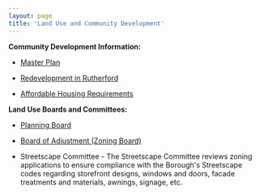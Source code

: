 ```yaml
---
layout: page
title: 'Land Use and Community Development'
---
```



**Community Development Information:** 

- [Master Plan](/committees/planning-board/master-plan/)

- [Redevelopment in Rutherford](./areas-of-redevelopment/)

- [Affordable Housing Requirements](./affordable-housing/)


**Land Use Boards and Committees:** 

- [Planning Board](/committees/planning-board/)

- [Board of Adjustment (Zoning Board)](/committees/board-of-adjustment/)

- Streetscape Committee - The Streetscape Committee reviews zoning applications to ensure compliance with the Borough's Streetscape codes regarding storefront designs, windows and doors, facade treatments and materials, awnings, signage, etc. 




